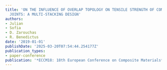 ```yaml
---
title: 'ON THE INFLUENCE OF OVERLAP TOPOLOGY ON TENSILE STRENGTH OF COMPOSITE BONDED
  JOINTS: A MULTI-STACKING DESIGN'
authors:
- Julian
- Sofia
- D. Zarouchas
- R. Benedictus
date: '2019-01-01'
publishDate: '2025-03-20T07:54:44.254177Z'
publication_types:
- paper-conference
publication: '*ECCM18: 18th European Conference on Composite Materials*'
---
```

